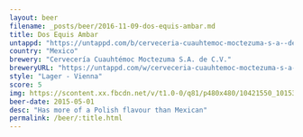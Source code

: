 ```yaml
---
layout: beer
filename: _posts/beer/2016-11-09-dos-equis-ambar.md
title: Dos Equis Ambar
untappd: "https://untappd.com/b/cerveceria-cuauhtemoc-moctezuma-s-a--de-c-v--dos-equis-ambar/6392"
country: "Mexico"
brewery: "Cervecería Cuauhtémoc Moctezuma S.A. de C.V."
breweryURL: "https://untappd.com/w/cerveceria-cuauhtemoc-moctezuma-s-a--de-c-v-/360"
style: "Lager - Vienna"
score: 5
img: https://scontent.xx.fbcdn.net/v/t1.0-0/q81/p480x480/10421550_10153268279173745_3566359759975585153_n.jpg?oh=785bd78989467c589afaa20cdd5d00a2&oe=5948B24A
beer-date: 2015-05-01
desc: "Has more of a Polish flavour than Mexican"
permalink: /beer/:title.html
---
```

